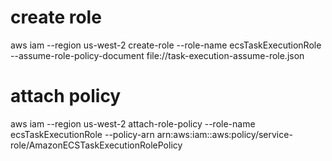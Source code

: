 # create role 
aws iam --region us-west-2 create-role --role-name ecsTaskExecutionRole --assume-role-policy-document file://task-execution-assume-role.json 
# attach policy 
aws iam --region us-west-2 attach-role-policy --role-name ecsTaskExecutionRole --policy-arn arn:aws:iam::aws:policy/service-role/AmazonECSTaskExecutionRolePolicy 